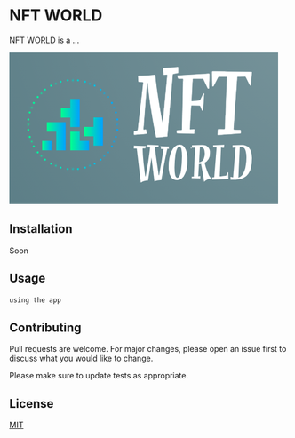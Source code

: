 # NFT WORLD

NFT WORLD is a ...

![nft world logo](https://raw.githubusercontent.com/mdatsev/nft-svqt/main/web/public/images/nft-world-logo.png)

## Installation

Soon

## Usage

```python
using the app
```

## Contributing
Pull requests are welcome. For major changes, please open an issue first to discuss what you would like to change.

Please make sure to update tests as appropriate.

## License
[MIT](https://choosealicense.com/licenses/mit/)